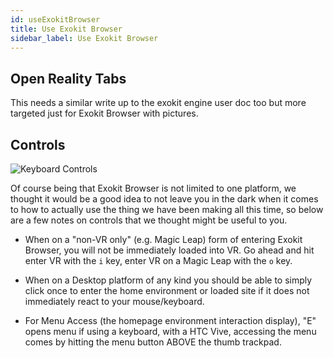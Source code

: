 ```yaml
---
id: useExokitBrowser
title: Use Exokit Browser
sidebar_label: Use Exokit Browser
---
```


## Open Reality Tabs

This needs a similar write up to the exokit engine user doc too but more targeted just for Exokit Browser with pictures.

## Controls

![Keyboard Controls](https://i.imgur.com/fyKL8DI.png)

Of course being that Exokit Browser is not limited to one platform, we thought it would be a good idea to not leave you in the dark when it comes to how to actually use the thing we have been making all this time, so below are a few notes on controls that we thought might be useful to you.

* When on a "non-VR only" (e.g. Magic Leap) form of entering Exokit Browser, you will not be immediately loaded into VR. Go ahead and hit enter VR with the `i` key, enter VR on a Magic Leap with the `o` key.

* When on a Desktop platform of any kind you should be able to simply click once to enter the home environment or loaded site if it does not immediately react to your mouse/keyboard.

* For Menu Access (the homepage environment interaction display), "E" opens menu if using a keyboard, with a HTC Vive, accessing the menu comes by hitting the menu button ABOVE the thumb trackpad.
